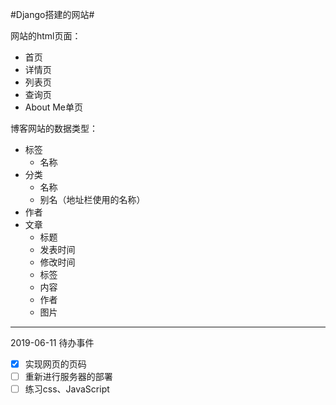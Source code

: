 #Django搭建的网站#

网站的html页面：
* 首页
* 详情页
* 列表页
* 查询页
* About Me单页

博客网站的数据类型：
* 标签
  * 名称
* 分类
  * 名称
  * 别名（地址栏使用的名称）
* 作者
* 文章
  * 标题
  * 发表时间
  * 修改时间
  * 标签
  * 内容
  * 作者
  * 图片



------
2019-06-11 待办事件
* [x] 实现网页的页码
* [ ] 重新进行服务器的部署
* [ ] 练习css、JavaScript
